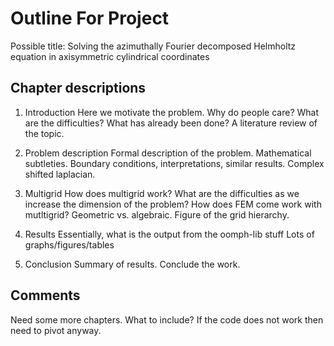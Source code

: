 # Outline For Project

Possible title:
	Solving the azimuthally Fourier decomposed Helmholtz equation in axisymmetric cylindrical coordinates

## Chapter descriptions

1. Introduction
	Here we motivate the problem.
	Why do people care?
	What are the difficulties?
	What has already been done?
	A literature review of the topic.

2. Problem description
	Formal description of the problem.
	Mathematical subtleties.
	Boundary conditions, interpretations, similar results.
	Complex shifted laplacian.

3. Multigrid
	How does multigrid work?
	What are the difficulties as we increase the dimension of the problem?
	How does FEM come work with mutltigrid?
	Geometric vs. algebraic.
	Figure of the grid hierarchy.

4. Results
	Essentially, what is the output from the oomph-lib stuff
	Lots of graphs/figures/tables

5. Conclusion 
	Summary of results.
	Conclude the work.

## Comments

Need some more chapters. What to include?
If the code does not work then need to pivot anyway.
